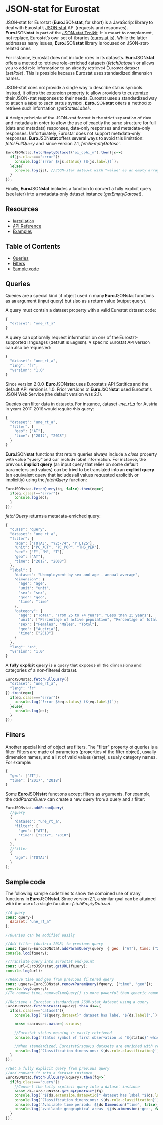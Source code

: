 # JSON-stat for Eurostat

JSON-stat for Eurostat (**Euro**JSON**stat**, for short) is a JavaScript library to deal with Eurostat&rsquo;s [JSON-stat](https://json-stat.org/format/) API (requests and responses). **Euro**JSON**stat** is part of the [JSON-stat Toolkit](https://json-stat.com). It is meant to complement, not replace, Eurostat&rsquo;s own set of libraries ([eurostat.js](https://github.com/eurostat/eurostat.js)). While the latter addresses many issues, **Euro**JSON**stat** library is focused on JSON-stat-related ones.

For instance, Eurostat does not include roles in its datasets. **Euro**JSON**stat** offers a method to retrieve role-enriched datasets (*fetchDataset*) or allows you to add role information to an already retrieved Eurostat dataset (*setRole*). This is possible because Eurostat uses standardized dimension names.

JSON-stat does not provide a single way to describe status symbols. Instead, it offers the [extension](https://json-stat.org/format/#extension) property to allow providers to customize their JSON-stat responses to their needs. Eurostat uses a standardized way to attach a label to each status symbol. **Euro**JSON**stat** offers a method to retrieve such information (*getStatusLabel*).

A design principle of the JSON-stat format is the strict separation of data and metadata in order to allow the use of exactly the same structure for full (data and metadata) responses, data-only responses and metadata-only responses. Unfortunately, Eurostat does not support metadata-only responses. **Euro**JSON**stat** offers several ways to avoid this limitation: *fetchFullQuery* and, since version 2.1, *fetchEmptyDataset*.

```js
EuroJSONstat.fetchEmptyDataset("ei_cphi_m").then(js=>{
  if(js.class==="error"){
    console.log(`Error ${js.status} (${js.label})`);
  }else{
    console.log(js); //JSON-stat dataset with "value" as an empty array
  }
});
```

Finally, **Euro**JSON**stat** includes a function to convert a fully explicit query (see later) into a metadata-only dataset instance (*getEmptyDataset*).

## Resources

* [Installation](https://github.com/jsonstat/euro/blob/master/docs/INSTALL.md)
* [API Reference](https://github.com/jsonstat/euro/blob/master/docs/API.md)
* [Examples](https://github.com/jsonstat/euro/blob/master/docs/EXAMPLES.md)

## Table of Contents

* [Queries](#queries)
* [Filters](#filters)
* [Sample code](#sample-code)

## Queries

Queries are a special kind of object used in many **Euro**JSON**stat** functions as an argument (input query) but also as a return value (output query).

A query must contain a dataset property with a valid Eurostat dataset code:

```js
{
  "dataset": "une_rt_a"
}
```

A query can optionally request information on one of the Eurostat-supported languages (default is English). A specific Eurostat API version can also be requested:

```js
{
  "dataset": "une_rt_a",
  "lang": "fr",
  "version": "1.0"
}
```

Since version 2.0.0, **Euro**JSON**stat** uses Eurostat's API Statitics and the default API version is 1.0. Prior versions of **Euro**JSON**stat** used Eurostat's JSON Web Service (the default version was 2.1).

Queries can filter data in datasets. For instance, dataset *une_rt_a* for Austria in years 2017-2018 would require this query:

```js
{
  "dataset": "une_rt_a",
  "filter": {
    "geo": ["AT"],
    "time": ["2017", "2018"]
  }
}
```

**Euro**JSON**stat** functions that return queries always include a *class* property with value "query" and can include label information. For instance, the previous **implicit query** (an input query that relies on some default parameters and values) can be tried to be translated into an **explicit query** (an equivalent query that includes all values requested explicitly or implicitly) using the *fetchQuery* function:

```js
EuroJSONstat.fetchQuery(iq, false).then(eq=>{
  if(eq.class!=="error"){
    console.log(eq);
  }
});
```

*fetchQuery* returns a metadata-enriched query:

```js
{
  "class": "query",
  "dataset": "une_rt_a",
  "filter": {
    "age": ["TOTAL", "Y25-74", "Y_LT25"],
    "unit": ["PC_ACT", "PC_POP", "THS_PER"],
    "sex": ["F", "M", "T"],
    "geo": ["AT"],
    "time": ["2017", "2018"]
  },
  "label": {
    "dataset": "Unemployment by sex and age - annual average",
    "dimension": {
      "age": "age",
      "unit": "unit",
      "sex": "sex",
      "geo": "geo",
      "time": "time"
    },
    "category": {
      "age": ["Total", "From 25 to 74 years", "Less than 25 years"],
      "unit": ["Percentage of active population", "Percentage of total population", "Thousand persons"],
      "sex": ["Females", "Males", "Total"],
      "geo": ["Austria"],
      "time": ["2018"]
    }
  },
  "lang": "en",
  "version": "1.0"
}
```

A **fully explicit query** is a query that exposes all the dimensions and categories of a non-filtered dataset.

```js
EuroJSONstat.fetchFullQuery({
  "dataset": "une_rt_a",
  "lang": "fr"
}).then(eq=>{
  if(eq.class==="error"){
    console.log(`Error ${eq.status} (${eq.label})`);
  }else{
    console.log(eq);
  }
});
```

## Filters

Another special kind of object are filters. The "filter" property of queries is a filter. Filters are made of parameters (properties of the filter object), usually dimension names, and a list of valid values (array), usually category names. For example:

```js
{
  "geo": ["AT"],
  "time": ["2017", "2018"]
}
```

Some **Euro**JSON**stat** functions accept filters as arguments. For example, the *addParamQuery* can create a new query from a query and a filter:

```js
EuroJSONstat.addParamQuery(
  //query
  {
    "dataset": "une_rt_a",
    "filter": {
      "geo": ["AT"],
      "time": ["2017", "2018"]
    }
  },
  //filter
  {
    "age": ["TOTAL"]
  }
);
```

## Sample code

The following sample code tries to show the combined use of many functions in **Euro**JSON**stat**. Since version 2.1, a similar goal can be attained with the use of a single function: *fetchEmptyDataset*.

```js
//A query
const query={
  dataset: "une_rt_a"
};

//Queries can be modified easily

//Add filter (Austria 2018) to previous query
const fquery=EuroJSONstat.addParamQuery(query, { geo: ["AT"], time: ["2018"] });
console.log(fquery);

//Translate query into Eurostat end-point
const url=EuroJSONstat.getURL(fquery);
console.log(url);

//Remove time and geo from previous filtered query
const uquery=EuroJSONstat.removeParamQuery(fquery, ["time", "geo"]);
console.log(uquery);
//To remove time, removeTimeQuery() is more powerful than generic removeParamQuery()

//Retrieve a Eurostat standardized JSON-stat dataset using a query
EuroJSONstat.fetchDataset(uquery).then(ds=>{
  if(ds.class==="dataset"){
    console.log(`"${query.dataset}" dataset has label "${ds.label}".`);

    const status=ds.Data(0).status;

    //Eurostat status meaning is easily retrieved
    console.log(`Status symbol of first observation is "${status}" which means "${EuroJSONstat.getStatusLabel(ds, status)}".`);

    //When standardized, Eurostat&rsquo;s datasets are enriched with roles
    console.log(`Classification dimensions: ${ds.role.classification}`);    
  }
});

//Get a fully explicit query from previous query
//and convert it into a dataset instance
EuroJSONstat.fetchFullQuery(uquery).then(fq=>{
  if(fq.class==="query"){
    //Convert the fully explicit query into a dataset instance
    const ds=EuroJSONstat.getEmptyDataset(fq);
    console.log(`"${ds.extension.datasetId}" dataset has label "${ds.label}".`);
    console.log(`Classification dimensions: ${ds.role.classification}`);    
    console.log(`Available time periods: ${ds.Dimension("time", false)}`);    
    console.log(`Available geographical areas: ${ds.Dimension("geo", false)}`);    
  }
});
```

